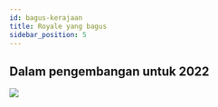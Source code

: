 ```yaml
---
id: bagus-kerajaan
title: Royale yang bagus
sidebar_position: 5
---
```


## Dalam pengembangan untuk 2022

![](/img/niftyroyale_v01.png)
